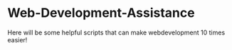 # Web-Development-Assistance
Here will be some helpful scripts that can make webdevelopment 10 times easier!
